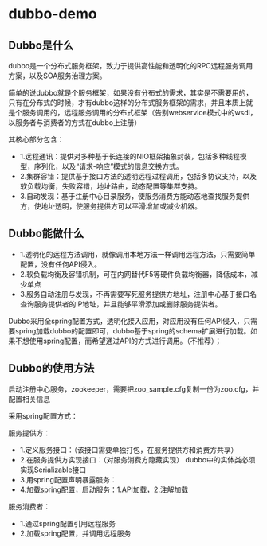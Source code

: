 # dubbo-demo
## Dubbo是什么
dubbo是一个分布式服务框架，致力于提供高性能和透明化的RPC远程服务调用方案，以及SOA服务治理方案。

简单的说dubbo就是个服务框架，如果没有分布式的需求，其实是不需要用的，只有在分布式的时候，才有dubbo这样的分布式服务框架的需求，并且本质上就是个服务调用的，远程服务调用的分布式框架（告别webservice模式中的wsdl，以服务者与消费者的方式在dubbo上注册）

其核心部分包含：

- 1.远程通讯：提供对多种基于长连接的NIO框架抽象封装，包括多种线程模型，序列化，以及“请求-响应”模式的信息交换方式。
- 2.集群容错：提供基于接口方法的透明远程过程调用，包括多协议支持，以及软负载均衡，失败容错，地址路由，动态配置等集群支持。
- 3.自动发现：基于注册中心目录服务，使服务消费方能动态地查找服务提供方，使地址透明，使服务提供方可以平滑增加或减少机器。

## Dubbo能做什么
- 1.透明化的远程方法调用，就像调用本地方法一样调用远程方法，只需要简单配置，没有任何API侵入。
- 2.软负载均衡及容错机制，可在内网替代F5等硬件负载均衡器，降低成本，减少单点
- 3.服务自动注册与发现，不再需要写死服务提供方地址，注册中心基于接口名查询服务提供者的IP地址，并且能够平滑添加或删除服务提供者。

Dubbo采用全spring配置方式，透明化接入应用，对应用没有任何API侵入，只需要spring加载dubbo的配置即可，dubbo基于spring的schema扩展进行加载。如果不想使用spring配置，而希望通过API的方式进行调用。（不推荐）；

## Dubbo的使用方法

启动注册中心服务，zookeeper，需要把zoo_sample.cfg复制一份为zoo.cfg，并配置相关信息

采用spring配置方式：

服务提供方：
- 1.定义服务接口：（该接口需要单独打包，在服务提供方和消费方共享）
- 2.在服务提供方实现接口：（对服务消费方隐藏实现）
dubbo中的实体类必须实现Serializable接口
- 3.用spring配置声明暴露服务：
- 4.加载spring配置，启动服务：1.API加载，2.注解加载

服务消费者：
- 1.通过spring配置引用远程服务
- 2.加载spring配置，并调用远程服务
